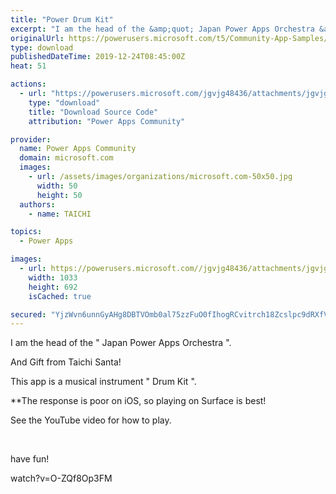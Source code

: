 ```yaml
---
title: "Power Drum Kit"
excerpt: "I am the head of the &amp;quot; Japan Power Apps Orchestra &amp;quot;. And Gift from Taichi Santa! This app is a musical instrument &amp;quot; Drum Kit &amp;quot;."
originalUrl: https://powerusers.microsoft.com/t5/Community-App-Samples/Power-Drum-Kit/td-p/432993
type: download
publishedDateTime: 2019-12-24T08:45:00Z
heat: 51

actions:
  - url: "https://powerusers.microsoft.com/jgvjg48436/attachments/jgvjg48436/AppFeedbackGallery/370/2/Power_Drum_Kit_v5.msapp"
    type: "download"
    title: "Download Source Code"
    attribution: "Power Apps Community"

provider:
  name: Power Apps Community
  domain: microsoft.com
  images:
    - url: /assets/images/organizations/microsoft.com-50x50.jpg
      width: 50
      height: 50
  authors:
    - name: TAICHI

topics:
  - Power Apps

images:
  - url: https://powerusers.microsoft.com//jgvjg48436/attachments/jgvjg48436/AppFeedbackGallery/370/1/Drum.png
    width: 1033
    height: 692
    isCached: true

secured: "YjzWvn6unnGyAHg8DBTVOmb0al75zzFuO0fIhogRCvitrch18Zcslpc9dRXfVzeyk+UKIS5YiFu27x2+KQH9xHpFBmbQeGqLyg2d4017SkRyPy7VkqDUXa48sNUiI11+eWlwqd3sbsQProdEvO62BIpDdRiZP7OdAzASZ1j5SkACeDsXKdtp6ThxiO9NGJAxQKNWFPkibQEmyr84p90nETYs0s7MGG/CsyGi+25x6FGBpkEf4ReAI1UN2ik7G5GoFd1nneUJ3MMLfzc9IlG+wEXw7c4+fVSGePlC6h6om4439W3pTT5cVput7QWBcT958B7K8fyKB72YcaMioVhs3peqjIhuqG9KBvqnBCcs60Dlt1tHvJUNwPsCd+hyy4Mqgs2l6st8lB++4+67JMSbwAZW6eblejOzhrx6DAbWaeb5ZOkZqrxWdkbtju1z7xQ/;5SwQxnVG8ipS/VkuRUhMcw=="
---
```

<p>I am the head of the " Japan Power Apps Orchestra ".</p><p>And Gift from Taichi Santa!</p><p>This app is a musical instrument " Drum Kit ".</p><p>**The response is poor on iOS, so playing on Surface is best!</p><p>See the YouTube video for how to play.</p><p>&nbsp;</p><p>have fun!</p><p><span class="videoUrl">watch?v=O-ZQf8Op3FM</span></p>

